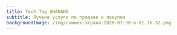 ```yaml
---
title: Tech Tag AHAHAHA
subtitle: Лучшие услуги по продаже и покупки
backgroundImage: /img/снимок-экрана-2020-07-30-в-01.16.32.png
---
```


